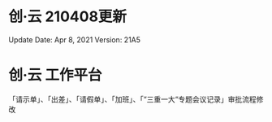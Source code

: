 # 创·云 210408更新

Update Date: Apr 8, 2021
Version: 21A5

# 创·云 工作平台

「请示单」、「出差」、「请假单」、「加班」、「“三重一大“专题会议记录」审批流程修改
